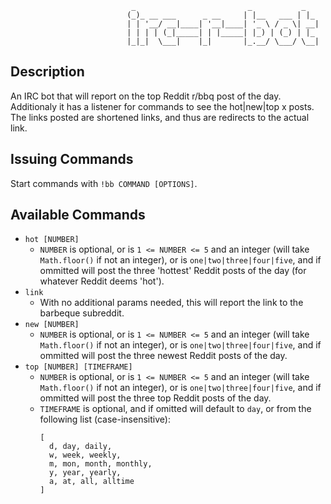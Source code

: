 ```
                           _                         _           _
                          (_)_ __ ___      _ __     | |__   ___ | |_
                          | | '__/ __|____| '__|____| '_ \ / _ \| __|
                          | | | | (_|_____| | |_____| |_) | (_) | |_
                          |_|_|  \___|    |_|       |_.__/ \___/ \__|

```

## Description

An IRC bot that will report on the top Reddit r/bbq post of the day.
Additionaly it has a listener for commands to see the hot|new|top x
posts. The links posted are shortened links, and thus are redirects
to the actual link.

## Issuing Commands

Start commands with `!bb COMMAND [OPTIONS]`.

## Available Commands

- `hot [NUMBER]`
  - `NUMBER` is optional, or is `1 <= NUMBER <= 5` and an integer (will take
    `Math.floor()` if not an integer), or is `one|two|three|four|five`, and if
    ommitted will post the three 'hottest' Reddit posts of the day (for
    whatever Reddit deems 'hot').
- `link`
  - With no additional params needed, this will report the link to the
    barbeque subreddit.
- `new [NUMBER]`
  - `NUMBER` is optional, or is `1 <= NUMBER <= 5` and an integer (will take
    `Math.floor()` if not an integer), or is `one|two|three|four|five`, and if
    ommitted will post the three newest Reddit posts of the day.
- `top [NUMBER] [TIMEFRAME]`
  - `NUMBER` is optional, or is `1 <= NUMBER <= 5` and an integer (will take
    `Math.floor()` if not an integer), or is `one|two|three|four|five`, and if
    ommitted will post the three top Reddit posts of the day.
  - `TIMEFRAME` is optional, and if omitted will default to `day`, or from the
    following list (case-insensitive):
    ```
    [
      d, day, daily,
      w, week, weekly,
      m, mon, month, monthly,
      y, year, yearly,
      a, at, all, alltime
    ]
    ```
